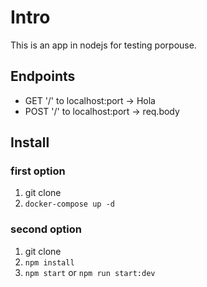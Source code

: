 # Intro

This is an app in nodejs for testing porpouse.

## Endpoints

* GET '/' to localhost:port -> Hola
* POST '/' to localhost:port -> req.body

## Install

### first option
1. git clone
2. `docker-compose up -d`

### second option
1. git clone
2. `npm install`
3. `npm start` or `npm run start:dev`